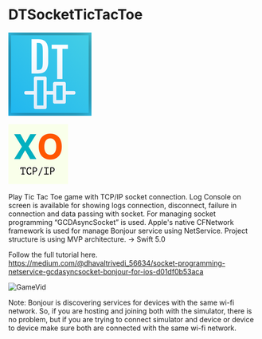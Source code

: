 # DTSocketTicTacToe

![Screenshot](https://github.com/Dhaval1094/DTScrollableTabbar-Swift/blob/master/Screenshots/Logo/icon_logo.png)

![AppLogo](https://github.com/Dhaval1094/DTSocketTicTacToe/blob/master/App%20Logo.png)

Play Tic Tac Toe game with TCP/IP socket connection. Log Console on screen is available for showing logs connection, disconnect, failure in connection and data passing with socket. For managing socket programming “GCDAsyncSocket” is used. Apple's native CFNetwork framework is used for manage Bonjour service using NetService. Project structure is using MVP architecture. -> Swift 5.0

Follow the full tutorial here. https://medium.com/@dhavaltrivedi_56634/socket-programming-netservice-gcdasyncsocket-bonjour-for-ios-d01df0b53aca

![GameVid](https://github.com/Dhaval1094/DTSocketTicTacToe/blob/master/game-video.gif)

Note: Bonjour is discovering services for devices with the same wi-fi network. So, if you are hosting and joining both with the simulator, there is no problem, but if you are trying to connect simulator and device or device to device make sure both are connected with the same wi-fi network.
